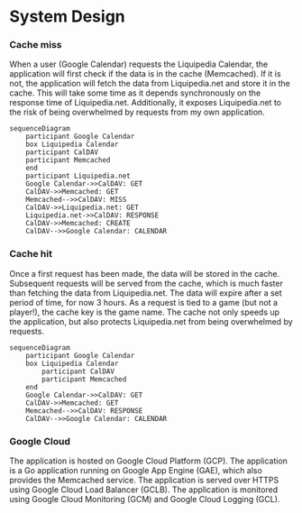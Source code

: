 # System Design

### Cache miss

When a user (Google Calendar) requests the Liquipedia Calendar, the application will first check if the data is in the cache (Memcached). If it is not, the application will fetch the data from Liquipedia.net and store it in the cache.
This will take some time as it depends synchronously on the response time of Liquipedia.net. Additionally, it exposes Liquipedia.net to the risk of being overwhelmed by requests from my own application.

```mermaid
sequenceDiagram
    participant Google Calendar
    box Liquipedia Calendar
    participant CalDAV
    participant Memcached
    end
    participant Liquipedia.net
    Google Calendar->>CalDAV: GET
    CalDAV->>Memcached: GET
    Memcached-->>CalDAV: MISS
    CalDAV->>Liquipedia.net: GET
    Liquipedia.net->>CalDAV: RESPONSE
    CalDAV->>Memcached: CREATE
    CalDAV-->>Google Calendar: CALENDAR
```

### Cache hit

Once a first request has been made, the data will be stored in the cache. Subsequent requests will be served from the cache, which is much faster than fetching the data from Liquipedia.net.
The data will expire after a set period of time, for now 3 hours. As a request is tied to a game (but not a player!), the cache key is the game name.
The cache not only speeds up the application, but also protects Liquipedia.net from being overwhelmed by requests.

```mermaid
sequenceDiagram
    participant Google Calendar
    box Liquipedia Calendar
        participant CalDAV
        participant Memcached
    end
    Google Calendar->>CalDAV: GET
    CalDAV->>Memcached: GET
    Memcached-->>CalDAV: RESPONSE
    CalDAV-->>Google Calendar: CALENDAR
```

### Google Cloud

The application is hosted on Google Cloud Platform (GCP). The application is a Go application running on Google App Engine (GAE), which also provides the Memcached service.
The application is served over HTTPS using Google Cloud Load Balancer (GCLB). The application is monitored using Google Cloud Monitoring (GCM) and Google Cloud Logging (GCL).
